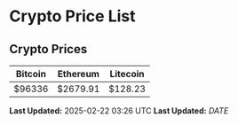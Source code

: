 # Crypto Price List

## Crypto Prices
| Bitcoin | Ethereum | Litecoin |
| ------- | -------- | -------- |
| $96336 | $2679.91 | $128.23 |
**Last Updated:** 2025-02-22 03:26 UTC
**Last Updated:** $DATE$
